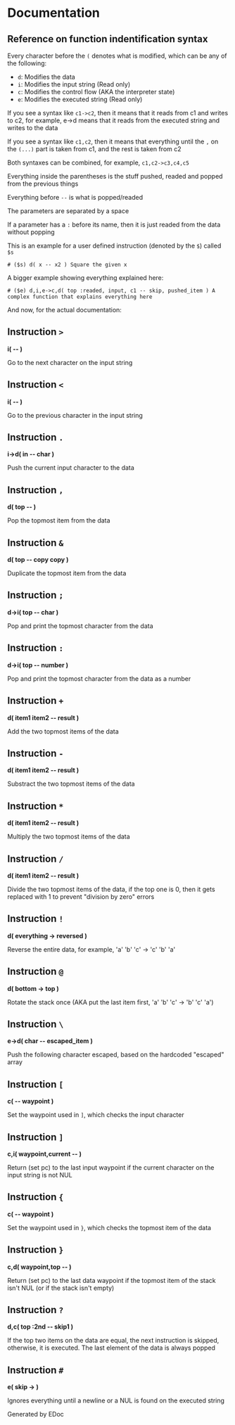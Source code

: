 # Documentation

## Reference on function indentification syntax

Every character before the `(` denotes what is modified, which can be any of the following:

- `d`: Modifies the data
- `i`: Modifies the input string (Read only)
- `c`: Modifies the control flow (AKA the interpreter state)
- `e`: Modifies the executed string (Read only)

If you see a syntax like `c1->c2`, then it means that it reads from c1 and writes to c2, for example, e->d means that it reads from the executed string and writes to the data

If you see a syntax like `c1,c2`, then it means that everything until the `,` on the `(...)` part is taken from c1, and the rest is taken from c2

Both syntaxes can be combined, for example, `c1,c2->c3,c4,c5`

Everything inside the parentheses is the stuff pushed, readed and popped from the previous things

Everything before `--` is what is popped/readed

The parameters are separated by a space

If a parameter has a `:` before its name, then it is just readed from the data without popping

This is an example for a user defined instruction (denoted by the `$`) called `$s`
```east
# ($s) d( x -- x2 ) Square the given x
```

A bigger example showing everything explained here:

```east
# ($e) d,i,e->c,d( top :readed, input, c1 -- skip, pushed_item ) A complex function that explains everything here
```

And now, for the actual documentation:

## Instruction `>`
**i( -- )**

Go to the next character on the input string

## Instruction `<`
**i( -- )**

Go to the previous character in the input string

## Instruction `.`
**i->d( in -- char )**

Push the current input character to the data

## Instruction `,`
**d( top -- )**

Pop the topmost item from the data

## Instruction `&`
**d( top -- copy copy )**

Duplicate the topmost item from the data

## Instruction `;`
**d->i( top -- char )**

Pop and print the topmost character from the data

## Instruction `:`
**d->i( top -- number )**

Pop and print the topmost character from the data as a number

## Instruction `+`
**d( item1 item2 -- result )**

Add the two topmost items of the data

## Instruction `-`
**d( item1 item2 -- result )**

Substract the two topmost items of the data

## Instruction `*`
**d( item1 item2 -- result )**

Multiply the two topmost items of the data

## Instruction `/`
**d( item1 item2 -- result )**

Divide the two topmost items of the data, if the top one is 0, then it gets replaced with 1 to prevent "division by zero" errors

## Instruction `!`
**d( everything -> reversed )**

Reverse the entire data, for example, 'a' 'b' 'c' -> 'c' 'b' 'a'

## Instruction `@`
**d( bottom -> top )**

Rotate the stack once (AKA put the last item first, 'a' 'b' 'c' -> 'b' 'c' 'a')

## Instruction `\`
**e->d( char -- escaped_item )**

Push the following character escaped, based on the hardcoded "escaped" array

## Instruction `[`
**c( -- waypoint )**

Set the waypoint used in `]`, which checks the input character

## Instruction `]`
**c,i( waypoint,current -- )**

Return (set pc) to the last input waypoint if the current character on the input string is not NUL

## Instruction `{`
**c( -- waypoint )**

Set the waypoint used in `}`, which checks the topmost item of the data

## Instruction `}`
**c,d( waypoint,top -- )**

Return (set pc) to the last data waypoint if the topmost item of the stack isn't NUL (or if the stack isn't empty)

## Instruction `?`
**d,c( top :2nd -- skip1 )**

If the top two items on the data are equal, the next instruction is skipped, otherwise, it is executed. The last element of the data is always popped

## Instruction `#`
**e( skip -> )**

Ignores everything until a newline or a NUL is found on the executed string

Generated by EDoc